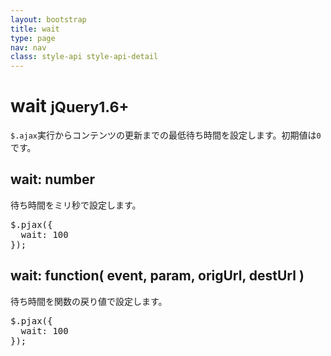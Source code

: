 ```yaml
---
layout: bootstrap
title: wait
type: page
nav: nav
class: style-api style-api-detail
---
```


# wait <small><span class="label label-primary">jQuery1.6+</span></small>
`$.ajax`実行からコンテンツの更新までの最低待ち時間を設定します。初期値は`0`です。

## wait: number
待ち時間をミリ秒で設定します。

<pre class="sh brush: js;">
$.pjax({
  wait: 100
});
</pre>

## wait: function( event, param, origUrl, destUrl )
待ち時間を関数の戻り値で設定します。

<pre class="sh brush: js;">
$.pjax({
  wait: 100
});
</pre>
